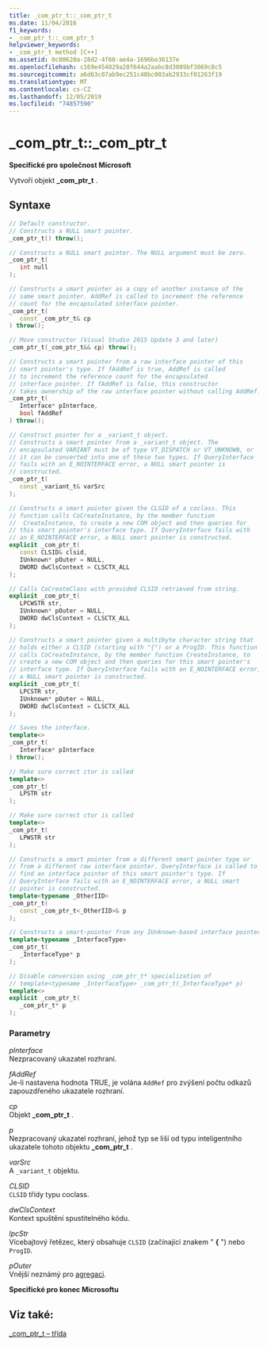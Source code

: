 ```yaml
---
title: _com_ptr_t::_com_ptr_t
ms.date: 11/04/2016
f1_keywords:
- _com_ptr_t::_com_ptr_t
helpviewer_keywords:
- _com_ptr_t method [C++]
ms.assetid: 0c00620a-28d2-4f60-ae4a-1696be36137e
ms.openlocfilehash: c169e454029a28f644a2aabc8d3089bf3069c8c5
ms.sourcegitcommit: a6d63c07ab9ec251c48bc003ab2933cf01263f19
ms.translationtype: MT
ms.contentlocale: cs-CZ
ms.lasthandoff: 12/05/2019
ms.locfileid: "74857590"
---
```

# <a name="_com_ptr_t_com_ptr_t"></a>_com_ptr_t::_com_ptr_t

**Specifické pro společnost Microsoft**

Vytvoří objekt **_com_ptr_t** .

## <a name="syntax"></a>Syntaxe

```cpp
// Default constructor.
// Constructs a NULL smart pointer.
_com_ptr_t() throw();

// Constructs a NULL smart pointer. The NULL argument must be zero.
_com_ptr_t(
   int null
);

// Constructs a smart pointer as a copy of another instance of the
// same smart pointer. AddRef is called to increment the reference
// count for the encapsulated interface pointer.
_com_ptr_t(
   const _com_ptr_t& cp
) throw();

// Move constructor (Visual Studio 2015 Update 3 and later)
_com_ptr_t(_com_ptr_t&& cp) throw();

// Constructs a smart pointer from a raw interface pointer of this
// smart pointer's type. If fAddRef is true, AddRef is called
// to increment the reference count for the encapsulated
// interface pointer. If fAddRef is false, this constructor
// takes ownership of the raw interface pointer without calling AddRef.
_com_ptr_t(
   Interface* pInterface,
   bool fAddRef
) throw();

// Construct pointer for a _variant_t object.
// Constructs a smart pointer from a _variant_t object. The
// encapsulated VARIANT must be of type VT_DISPATCH or VT_UNKNOWN, or
// it can be converted into one of these two types. If QueryInterface
// fails with an E_NOINTERFACE error, a NULL smart pointer is
// constructed.
_com_ptr_t(
   const _variant_t& varSrc
);

// Constructs a smart pointer given the CLSID of a coclass. This
// function calls CoCreateInstance, by the member function
//  CreateInstance, to create a new COM object and then queries for
// this smart pointer's interface type. If QueryInterface fails with
// an E_NOINTERFACE error, a NULL smart pointer is constructed.
explicit _com_ptr_t(
   const CLSID& clsid, 
   IUnknown* pOuter = NULL, 
   DWORD dwClsContext = CLSCTX_ALL
);

// Calls CoCreateClass with provided CLSID retrieved from string.
explicit _com_ptr_t(
   LPCWSTR str, 
   IUnknown* pOuter = NULL, 
   DWORD dwClsContext = CLSCTX_ALL
);

// Constructs a smart pointer given a multibyte character string that
// holds either a CLSID (starting with "{") or a ProgID. This function
// calls CoCreateInstance, by the member function CreateInstance, to
// create a new COM object and then queries for this smart pointer's
// interface type. If QueryInterface fails with an E_NOINTERFACE error,
// a NULL smart pointer is constructed.
explicit _com_ptr_t(
   LPCSTR str,
   IUnknown* pOuter = NULL,
   DWORD dwClsContext = CLSCTX_ALL
);

// Saves the interface.
template<> 
_com_ptr_t(
   Interface* pInterface
) throw();

// Make sure correct ctor is called
template<> 
_com_ptr_t(
   LPSTR str
);

// Make sure correct ctor is called
template<> 
_com_ptr_t(
   LPWSTR str
);

// Constructs a smart pointer from a different smart pointer type or
// from a different raw interface pointer. QueryInterface is called to
// find an interface pointer of this smart pointer's type. If
// QueryInterface fails with an E_NOINTERFACE error, a NULL smart
// pointer is constructed.
template<typename _OtherIID> 
_com_ptr_t(
   const _com_ptr_t<_OtherIID>& p
);

// Constructs a smart-pointer from any IUnknown-based interface pointer.
template<typename _InterfaceType>
_com_ptr_t(
   _InterfaceType* p
);

// Disable conversion using _com_ptr_t* specialization of
// template<typename _InterfaceType> _com_ptr_t(_InterfaceType* p)
template<> 
explicit _com_ptr_t(
   _com_ptr_t* p
);
```

### <a name="parameters"></a>Parametry

*pInterface*<br/>
Nezpracovaný ukazatel rozhraní.

*fAddRef*<br/>
Je-li nastavena hodnota TRUE, je volána `AddRef` pro zvýšení počtu odkazů zapouzdřeného ukazatele rozhraní.

*cp*<br/>
Objekt **_com_ptr_t** .

*p*<br/>
Nezpracovaný ukazatel rozhraní, jehož typ se liší od typu inteligentního ukazatele tohoto objektu **_com_ptr_t** .

*varSrc*<br/>
A `_variant_t` objektu.

*CLSID*<br/>
`CLSID` třídy typu coclass.

*dwClsContext*<br/>
Kontext spuštění spustitelného kódu.

*lpcStr*<br/>
Vícebajtový řetězec, který obsahuje `CLSID` (začínající znakem " **{** ") nebo `ProgID`.

*pOuter*<br/>
Vnější neznámý pro [agregaci](/windows/win32/com/aggregation).

**Specifické pro konec Microsoftu**

## <a name="see-also"></a>Viz také:

[_com_ptr_t – třída](../cpp/com-ptr-t-class.md)